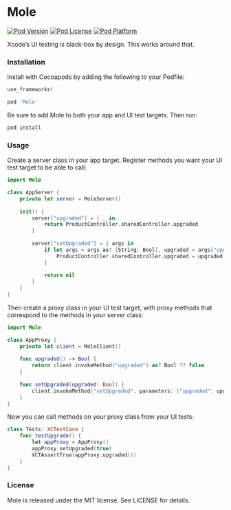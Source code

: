 # Mole

[![Pod Version](https://img.shields.io/cocoapods/v/Mole.svg)](Mole.podspec)
[![Pod License](https://img.shields.io/cocoapods/l/Mole.svg)](LICENSE)
[![Pod Platform](https://img.shields.io/cocoapods/p/Mole.svg)](Mole.podspec)

Xcode’s UI testing is black-box by design. This works around that.

### Installation

Install with Cocoapods by adding the following to your Podfile:

```ruby
use_frameworks!

pod 'Mole'
```

Be sure to add Mole to both your app and UI test targets. Then run:

```bash
pod install
```

### Usage

Create a server class in your app target. Register methods you want your UI test target to be able to call:

```swift
import Mole

class AppServer {
    private let server = MoleServer()
    
    init() {
        server["upgraded"] = { _ in
        	return ProductController.sharedController.upgraded
        }
        
        server["setUpgraded"] = { args in
        	if let args = args as? [String: Bool], upgraded = args["upgraded"] {
            	ProductController.sharedController.upgraded = upgraded
            }
            
            return nil
        }
    }
}
```

Then create a proxy class in your UI test target, with proxy methods that correspond to the methods in your server class:

```swift
import Mole

class AppProxy {
    private let client = MoleClient()
    
    func upgraded() -> Bool {
        return client.invokeMethod("upgraded") as? Bool ?? false
    }
    
    func setUpgraded(upgraded: Bool) {
        client.invokeMethod("setUpgraded", parameters: ["upgraded": upgraded])
    }
}
```

Now you can call methods on your proxy class from your UI tests:

```swift
class Tests: XCTestCase {
	func testUpgrade() {
		let appProxy = AppProxy()
		appProxy.setUpgraded(true)
		XCTAssertTrue(appProxy.upgraded())
	}
}
```

### License

Mole is released under the MIT license. See LICENSE for details.
